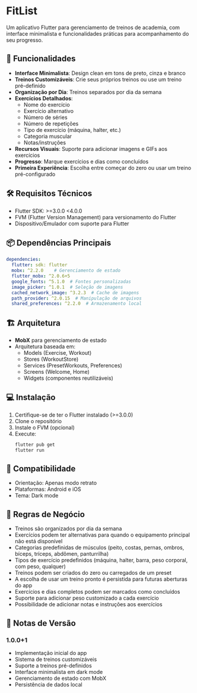 # FitList

Um aplicativo Flutter para gerenciamento de treinos de academia, com interface minimalista e funcionalidades práticas para acompanhamento do seu progresso.

## 🚀 Funcionalidades

- **Interface Minimalista**: Design clean em tons de preto, cinza e branco
- **Treinos Customizáveis**: Crie seus próprios treinos ou use um treino pré-definido
- **Organização por Dia**: Treinos separados por dia da semana
- **Exercícios Detalhados**: 
  - Nome do exercício
  - Exercício alternativo
  - Número de séries
  - Número de repetições
  - Tipo de exercício (máquina, halter, etc.)
  - Categoria muscular
  - Notas/instruções
- **Recursos Visuais**: Suporte para adicionar imagens e GIFs aos exercícios
- **Progresso**: Marque exercícios e dias como concluídos
- **Primeira Experiência**: Escolha entre começar do zero ou usar um treino pré-configurado

## 🛠️ Requisitos Técnicos

- Flutter SDK: >=3.0.0 <4.0.0
- FVM (Flutter Version Management) para versionamento do Flutter
- Dispositivo/Emulador com suporte para Flutter

## 📦 Dependências Principais

```yaml
dependencies:
  flutter: sdk: flutter
  mobx: ^2.2.0    # Gerenciamento de estado
  flutter_mobx: ^2.0.6+5
  google_fonts: ^5.1.0  # Fontes personalizadas
  image_picker: ^1.0.1  # Seleção de imagens
  cached_network_image: ^3.2.3  # Cache de imagens
  path_provider: ^2.0.15  # Manipulação de arquivos
  shared_preferences: ^2.2.0  # Armazenamento local
```

## 🏗️ Arquitetura

- **MobX** para gerenciamento de estado
- Arquitetura baseada em:
  - Models (Exercise, Workout)
  - Stores (WorkoutStore)
  - Services (PresetWorkouts, Preferences)
  - Screens (Welcome, Home)
  - Widgets (componentes reutilizáveis)

## 💻 Instalação

1. Certifique-se de ter o Flutter instalado (>=3.0.0)
2. Clone o repositório
3. Instale o FVM (opcional)
4. Execute:
   ```bash
   flutter pub get
   flutter run
   ```

## 📱 Compatibilidade

- Orientação: Apenas modo retrato
- Plataformas: Android e iOS
- Tema: Dark mode

## 🎯 Regras de Negócio

- Treinos são organizados por dia da semana
- Exercícios podem ter alternativas para quando o equipamento principal não está disponível
- Categorias predefinidas de músculos (peito, costas, pernas, ombros, bíceps, tríceps, abdômen, panturrilha)
- Tipos de exercício predefinidos (máquina, halter, barra, peso corporal, com peso, qualquer)
- Treinos podem ser criados do zero ou carregados de um preset
- A escolha de usar um treino pronto é persistida para futuras aberturas do app
- Exercícios e dias completos podem ser marcados como concluídos
- Suporte para adicionar peso customizado a cada exercício
- Possibilidade de adicionar notas e instruções aos exercícios

## 📝 Notas de Versão

### 1.0.0+1
- Implementação inicial do app
- Sistema de treinos customizáveis
- Suporte a treinos pré-definidos
- Interface minimalista em dark mode
- Gerenciamento de estado com MobX
- Persistência de dados local